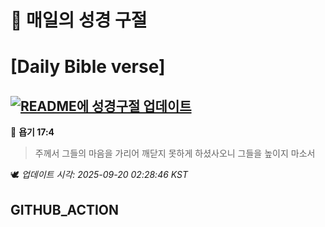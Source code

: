 # 🙏 매일의 성경 구절
# [Daily Bible verse]
## [![README에 성경구절 업데이트](https://github.com/DONGSUKA/first_test/actions/workflows/update-readme-bible.yml/badge.svg)](https://github.com/DONGSUKA/first_test/actions/workflows/update-readme-bible.yml)
<!-- START_BIBLE_VERSE -->
📖 **욥기 17:4**
> 주께서 그들의 마음을 가리어 깨닫지 못하게 하셨사오니 그들을 높이지 마소서

🕊️ _업데이트 시각: 2025-09-20 02:28:46 KST_
  <!-- END_BIBLE_VERSE -->
## GITHUB_ACTION
